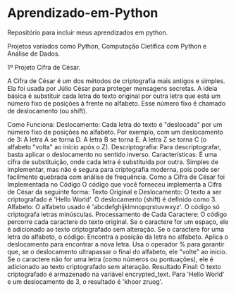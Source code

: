 # Aprendizado-em-Python 

Repositório para incluir meus aprendizados em python. 

Projetos variados como Python, Computação Cietífica com Python e Análise de Dados.

1º Projeto Cifra de César.

A Cifra de César é um dos métodos de criptografia mais antigos e simples. Ela foi usada por Júlio César para proteger mensagens secretas. A ideia básica é substituir cada letra do texto original por outra letra que está um número fixo de posições à frente no alfabeto. Esse número fixo é chamado de deslocamento (ou shift).

Como Funciona:
Deslocamento: Cada letra do texto é "deslocada" por um número fixo de posições no alfabeto.
Por exemplo, com um deslocamento de 3:
A letra A se torna D.
A letra B se torna E.
A letra Z se torna C (o alfabeto "volta" ao início após o Z).
Descriptografia: Para descriptografar, basta aplicar o deslocamento no sentido inverso.
Características:
É uma cifra de substituição, onde cada letra é substituída por outra.
Simples de implementar, mas não é segura para criptografia moderna, pois pode ser facilmente quebrada com análise de frequência.
Como a Cifra de César foi Implementada no Código
O código que você forneceu implementa a Cifra de César da seguinte forma:
Texto Original e Deslocamento:
O texto a ser criptografado é 'Hello World'.
O deslocamento (shift) é definido como 3.
Alfabeto:
O alfabeto usado é 'abcdefghijklmnopqrstuvwxyz'. O código só criptografa letras minúsculas.
Processamento de Cada Caractere:
O código percorre cada caractere do texto original.
Se o caractere for um espaço, ele é adicionado ao texto criptografado sem alteração.
Se o caractere for uma letra do alfabeto, o código:
Encontra a posição da letra no alfabeto.
Aplica o deslocamento para encontrar a nova letra.
Usa o operador % para garantir que, se o deslocamento ultrapassar o final do alfabeto, ele "volte" ao início.
Se o caractere não for uma letra (como números ou pontuações), ele é adicionado ao texto criptografado sem alteração.
Resultado Final:
O texto criptografado é armazenado na variável encrypted_text.
Para 'Hello World' e um deslocamento de 3, o resultado é 'khoor zruog'.
